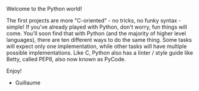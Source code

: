 Welcome to the Python world!

The first projects are more "C-oriented" - no tricks, no funky syntax - simple!
If you've already played with Python, don't worry, fun things will come.
You'll soon find that with Python (and the majority of higher level languages),
there are ten different ways to do the same thing. Some tasks will expect only one implementation,
while other tasks will have multiple possible implementations.
Like C, Python also has a linter / style guide like Betty, called PEP8, also now known as PyCode.

Enjoy!

- Guillaume

